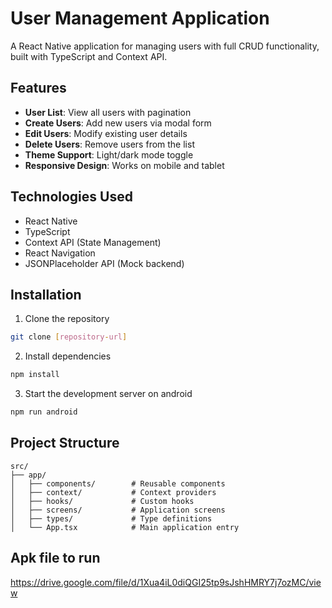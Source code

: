# User Management Application

A React Native application for managing users with full CRUD functionality, built with TypeScript and Context API.

## Features

- **User List**: View all users with pagination
- **Create Users**: Add new users via modal form
- **Edit Users**: Modify existing user details
- **Delete Users**: Remove users from the list
- **Theme Support**: Light/dark mode toggle
- **Responsive Design**: Works on mobile and tablet

## Technologies Used

- React Native
- TypeScript
- Context API (State Management)
- React Navigation
- JSONPlaceholder API (Mock backend)

## Installation

1. Clone the repository
```bash
git clone [repository-url]
```

2. Install dependencies
```bash
npm install
```

3. Start the development server on android
```bash
npm run android
```

## Project Structure

```
src/
├── app/
│   ├── components/        # Reusable components
│   ├── context/           # Context providers
│   ├── hooks/             # Custom hooks
│   ├── screens/           # Application screens
│   ├── types/             # Type definitions
│   └── App.tsx            # Main application entry
```

## Apk file to run

https://drive.google.com/file/d/1Xua4iL0diQGI25tp9sJshHMRY7j7ozMC/view
